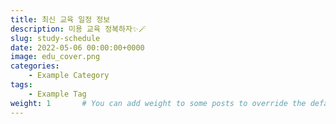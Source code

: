 ```yaml
---
title: 최신 교육 일정 정보
description: 미용 교육 정복하자✨🪄
slug: study-schedule
date: 2022-05-06 00:00:00+0000
image: edu_cover.png
categories:
    - Example Category
tags:
    - Example Tag
weight: 1       # You can add weight to some posts to override the default sorting (date descending)
---
```


<link href="https://cdn.jsdelivr.net/npm/fullcalendar@6.1.8/main.min.css" rel="stylesheet" />
<script src="
https://cdn.jsdelivr.net/npm/fullcalendar@6.1.17/index.global.min.js
"></script>

<div id="calendar"></div>

<script>
  document.addEventListener('DOMContentLoaded', function () {
    var calendarEl = document.getElementById('calendar');
    var calendar = new FullCalendar.Calendar(calendarEl, {
      initialView: 'dayGridMonth',
      events: [
        { title: '미팅', start: '2025-06-01' },
        { title: '마감일', start: '2025-06-10' }
      ]
    });
    calendar.render();
  });
</script>

<style>
  #calendar {
    max-width: 900px;
    margin: 40px auto;
  }
</style>